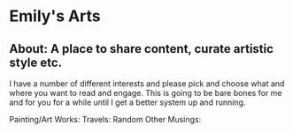 # Emily's Arts
## About: A place to share content, curate artistic style etc.

I have a number of different interests and please pick and choose what and where you want to read and engage. This is going to be bare bones for me and for you for a while until I get a better system up and running.

Painting/Art Works:
Travels:
Random Other Musings:

